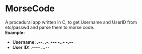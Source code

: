 # MorseCode
A procedural app written in C, to get Username and UserID from etc/passwd and parse them to morse code.<br/>
<b>Example:<b><br/>
* Username: .--. .-. --- -..- -.--
* User ID: .---- ...--
